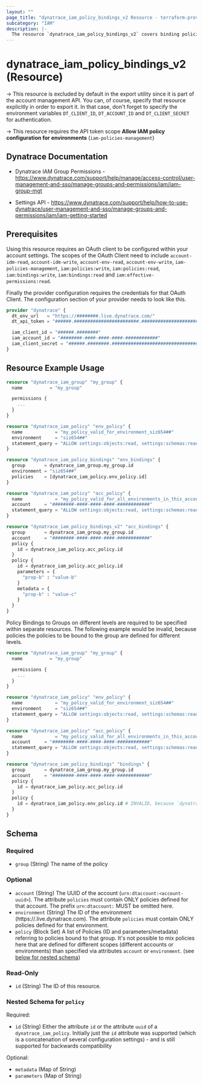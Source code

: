 ```yaml
---
layout: ""
page_title: "dynatrace_iam_policy_bindings_v2 Resource - terraform-provider-dynatrace"
subcategory: "IAM"
description: |-
  The resource `dynatrace_iam_policy_bindings_v2` covers binding policies to user groups via Account Management API for SaaS Accounts. This resource works similar to `dynatrace_iam_policy_bindings`, but also allows for specifying parameters and metadata to the bindings.
---
```


# dynatrace_iam_policy_bindings_v2 (Resource)

-> This resource is excluded by default in the export utility since it is part of the account management API. You can, of course, specify that resource explicitly in order to export it. In that case, don't forget to specify the environment variables `DT_CLIENT_ID`, `DT_ACCOUNT_ID` and `DT_CLIENT_SECRET` for authentication.

-> This resource requires the API token scope **Allow IAM policy configuration for environments** (`iam-policies-management`)

## Dynatrace Documentation

- Dynatrace IAM Group Permissions - https://www.dynatrace.com/support/help/manage/access-control/user-management-and-sso/manage-groups-and-permissions/iam/iam-group-mgt

- Settings API - https://www.dynatrace.com/support/help/how-to-use-dynatrace/user-management-and-sso/manage-groups-and-permissions/iam/iam-getting-started

## Prerequisites

Using this resource requires an OAuth client to be configured within your account settings.
The scopes of the OAuth Client need to include `account-idm-read`, `account-idm-write`, `account-env-read`, `account-env-write`, `iam-policies-management`, `iam:policies:write`, `iam:policies:read`, `iam:bindings:write`, `iam:bindings:read` and `iam:effective-permissions:read`.

Finally the provider configuration requires the credentials for that OAuth Client.
The configuration section of your provider needs to look like this.
```terraform
provider "dynatrace" {
  dt_env_url   = "https://########.live.dynatrace.com/"
  dt_api_token = "######.########################.################################################################"  

  iam_client_id = "######.########"
  iam_account_id = "########-####-####-####-############"
  iam_client_secret = "######.########.################################################################"  
}
```

## Resource Example Usage

```terraform
resource "dynatrace_iam_group" "my_group" {
  name          = "my_group"

  permissions {
    ...
  }
}

resource "dynatrace_iam_policy" "env_policy" {
  name            = "my_policy_valid_for_environment_siz654##"
  environment     = "siz654##"
  statement_query = "ALLOW settings:objects:read, settings:schemas:read WHERE settings:schemaId = \"string\";"
}

resource "dynatrace_iam_policy_bindings" "env_bindings" {
  group       = dynatrace_iam_group.my_group.id
  environment = "siz654##"
  policies    = [dynatrace_iam_policy.env_policy.id]
}

resource "dynatrace_iam_policy" "acc_policy" {
  name            = "my_policy_valid_for_all_environments_in_this_account"
  account     = "########-####-####-####-############"
  statement_query = "ALLOW settings:objects:read, settings:schemas:read WHERE settings:schemaId = \"string\";"
}

resource "dynatrace_iam_policy_bindings_v2" "acc_bindings" {
  group       = dynatrace_iam_group.my_group.id
  account     = "########-####-####-####-############"
  policy {
    id = dynatrace_iam_policy.acc_policy.id
  }
  policy {
    id = dynatrace_iam_policy.acc_policy.id
    parameters = {
      "prop-b" : "value-b"
    }
    metadata = {
      "prop-b" : "value-c"
    }
  }   
}
```

Policy Bindings to Groups on different levels are required to be specified within separate resources.
The following example would be invalid, because policies the policies to be bound to the group are defined for different levels.

```terraform
resource "dynatrace_iam_group" "my_group" {
  name          = "my_group"

  permissions {
    ...
  }
}

resource "dynatrace_iam_policy" "env_policy" {
  name            = "my_policy_valid_for_environment_siz654##"
  environment     = "siz654##"
  statement_query = "ALLOW settings:objects:read, settings:schemas:read WHERE settings:schemaId = \"string\";"
}

resource "dynatrace_iam_policy" "acc_policy" {
  name            = "my_policy_valid_for_all_environments_in_this_account"
  account     = "########-####-####-####-############"
  statement_query = "ALLOW settings:objects:read, settings:schemas:read WHERE settings:schemaId = \"string\";"
}

resource "dynatrace_iam_policy_bindings" "bindings" {
  group       = dynatrace_iam_group.my_group.id
  account     = "########-####-####-####-############"
  policy {
    id = dynatrace_iam_policy.acc_policy.id
  }
  policy {
    id = dynatrace_iam_policy.env_policy.id # INVALID, because `dynatrace_iam_policy.env_policy` is not defined for the account level
  }
}
```


<!-- schema generated by tfplugindocs -->
## Schema

### Required

- `group` (String) The name of the policy

### Optional

- `account` (String) The UUID of the account (`urn:dtaccount:<account-uuid>`). The attribute `policies` must contain ONLY policies defined for that account. The prefix `urn:dtaccount:` MUST be omitted here.
- `environment` (String) The ID of the environment (https://<environmentid>.live.dynatrace.com). The attribute `policies` must contain ONLY policies defined for that environment.
- `policy` (Block Set) A list of Policies (ID and parameters/metadata) referring to policies bound to that group. It's not possible to mix policies here that are defined for different scopes (different accounts or environments) than specified via attributes `account` or `environment`. (see [below for nested schema](#nestedblock--policy))

### Read-Only

- `id` (String) The ID of this resource.

<a id="nestedblock--policy"></a>
### Nested Schema for `policy`

Required:

- `id` (String) Either the attribute `id` or the attribute `uuid` of a `dynatrace_iam_policy`. Initially just the `id` attribute was supported (which is a concatenation of several configuration settings) - and is still supported for backwards compatibility

Optional:

- `metadata` (Map of String)
- `parameters` (Map of String)
